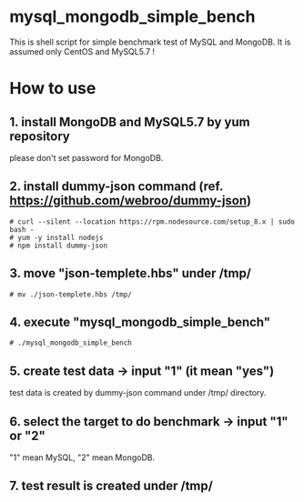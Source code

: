 # mysql_mongodb_simple_bench
This is shell script for simple benchmark test of MySQL and MongoDB.
It is assumed only CentOS and MySQL5.7 !

# How to use

## 1. install MongoDB and MySQL5.7 by yum repository

please don't set password for MongoDB.

## 2. install dummy-json command (ref. https://github.com/webroo/dummy-json)

    # curl --silent --location https://rpm.nodesource.com/setup_8.x | sudo bash -
    # yum -y install nodejs
    # npm install dummy-json

## 3. move "json-templete.hbs" under /tmp/

    # mv ./json-templete.hbs /tmp/

## 4. execute "mysql_mongodb_simple_bench"

    # ./mysql_mongodb_simple_bench
    
## 5. create test data -> input "1" (it mean "yes")

test data is created by dummy-json command under /tmp/ directory.

## 6. select the target to do benchmark -> input "1" or "2" 

"1" mean MySQL, "2" mean MongoDB.

## 7. test result is created under /tmp/
